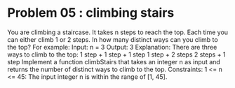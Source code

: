 # Problem 05 : climbing stairs

You are climbing a staircase. It takes n steps to reach the top.
Each time you can either climb 1 or 2 steps. In how many distinct ways can you climb to the top?
For example:
Input: n = 3
Output: 3
Explanation: There are three ways to climb to the top:
1 step + 1 step + 1 step
1 step + 2 steps
2 steps + 1 step
Implement a function climbStairs that takes an integer n as input and returns the number of distinct ways to climb to the top.
Constraints:
1 <= n <= 45: The input integer n is within the range of [1, 45].